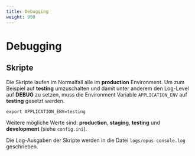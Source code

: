 ```yaml
---
title: Debugging
weight: 900
---
```


# Debugging

## Skripte

Die Skripte laufen im Normalfall alle im **production** Environment. Um
zum Beispiel auf **testing** umzuschalten und damit unter anderem den 
Log-Level auf **DEBUG** zu setzen, muss die Environment Variable 
`APPLICATION_ENV` auf **testing** gesetzt werden.

```
export APPLICATION_ENV=testing
```

Weitere mögliche Werte sind: **production**, **staging**, **testing**
und **development** (siehe `config.ini`).

Die Log-Ausgaben der Skripte werden in die Datei `logs/opus-console.log`
geschrieben.
